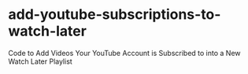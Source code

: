 # add-youtube-subscriptions-to-watch-later
Code to Add Videos Your YouTube Account is Subscribed to into a New Watch Later Playlist

